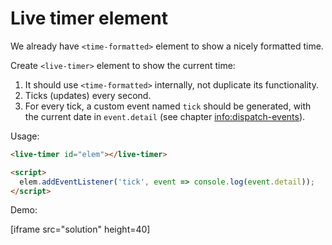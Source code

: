 
# Live timer element

We already have `<time-formatted>` element to show a nicely formatted time.

Create `<live-timer>` element to show the current time:
1. It should use `<time-formatted>` internally, not duplicate its functionality.
2. Ticks (updates) every second.
3. For every tick, a custom event named `tick` should be generated, with the current date in `event.detail` (see chapter <info:dispatch-events>).

Usage:

```html
<live-timer id="elem"></live-timer>

<script>
  elem.addEventListener('tick', event => console.log(event.detail));
</script>
```

Demo:

[iframe src="solution" height=40]
